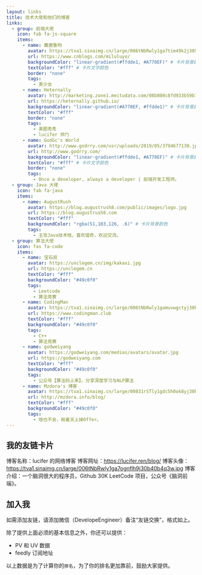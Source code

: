 ```yaml
---
layout: links
title: 技术大佬和他们的博客
links:
  - group: 前端大佬
    icon: fab fa-js-square
    items:
      - name: 麋鹿鲁哟
        avatar: https://tva1.sinaimg.cn/large/006tNbRwly1ga7tim49k2j3050050wem.jpg
        url: https://www.cnblogs.com/miluluyo/
        backgroundColor: "linear-gradient(#ffdde1, #A770EF)" # 卡片背景颜色
        textColor: "#fff" # 卡片文字颜色
        border: "none"
        tags:
          - 美少女
      - name: Heternally
        avatar: http://marketing.zone1.meitudata.com/08b808c8fd933b59b75894ba6ce25748-3483.jpeg
        url: https://heternally.github.io/
        backgroundColor: "linear-gradient(#A770EF, #ffdde1)" # 卡片背景颜色
        textColor: "#fff"
        border: "none"
        tags:
          - 美图秀秀
          - lucifer 师门
      - name: GodGc's World
        avatar: http://www.godrry.com/usr/uploads/2019/05/3794677130.jpg
        url: http://www.godrry.com/
        backgroundColor: "linear-gradient(#ffdde1, #A770EF)" # 卡片背景颜色
        textColor: "#fff" # 卡片文字颜色
        border: "none"
        tags:
          - Once a developer, always a developer | 前端开发工程师。
  - group: Java 大佬
    icon: fab fa-java
    items:
      - name: AugustRush
        avatar: https://blog.augustrush8.com/public/images/logo.jpg
        url: https://blog.augustrush8.com
        textColor: "#fff"
        backgroundColor: "rgba(51,103,126, .6)" # 卡片背景颜色
        tags:
          - 主攻Java技术栈，喜欢猎奇，欢迎交流。
  - group: 算法大佬
    icon: fas fa-code
    items:
      - name: 宝石叔
        avatar: https://unclegem.cn/img/kakaxi.jpg
        url: https://unclegem.cn
        textColor: "#fff"
        backgroundColor: "#49c0f0"
        tags:
          - Leetcode
          - 算法竞赛
      - name: CodingMan
        avatar: https://tva1.sinaimg.cn/large/006tNbRwly1gamuvwgctyj30kp0kpq42.jpg
        url: https://www.codingman.club
        textColor: "#fff"
        backgroundColor: "#49c0f0"
        tags:
          - C++
          - 算法竞赛
      - name: godweiyang
        avatar: https://godweiyang.com/medias/avatars/avatar.jpg
        url: https://godweiyang.com
        textColor: "#fff"
        backgroundColor: "#49c0f0"
        tags:
          - 公众号【算法码上来】，分享深度学习与NLP算法
      - name: Mzdora's 博客
        avatar: https://tva1.sinaimg.cn/large/00831rSTly1gdc5h0ok8yj30hs0hsglz.jpg
        url: http://mzdora.info/blog/
        textColor: "#fff"
        backgroundColor: "#49c0f0"
        tags:
          - 啥也不会，盼着天上掉Offer。
---
```


## 我的友链卡片

博客名称：lucifer 的网络博客
博客网址：https://lucifer.ren/blog/
博客头像：https://tva1.sinaimg.cn/large/006tNbRwly1ga7ognflh9j30b40b4q3w.jpg
博客介绍：一个脑洞很大的程序员，Github 30K LeetCode 项目，公众号《脑洞前端》。

## 加入我

如需添加友链，请添加微信（DevelopeEngineer）备注“友链交换”，格式如上。

除了提供上面必须的基本信息之外，你还可以提供：

- PV 和 UV 数据
- feedly 订阅地址

以上数据是为了计算你的`排名`，为了你的排名更加靠前，鼓励大家提供。
